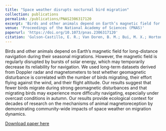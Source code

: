 ```yaml
---
title: "Space weather disrupts nocturnal bird migration"
collection: publications
permalink: /publications/PNAS2306317120
excerpt: 'Birds and other animals depend on Earth’s magnetic field for long-distance navigation during their seasonal migrations. However, the magnetic field is regularly disrupted by bursts of solar energy, which may temporarily decrease its reliability for navigation. We used long-term datasets derived from Doppler radar and magnetometers to test whether geomagnetic disturbance is correlated with the number of birds migrating, their effort flying against the wind, and their flight altitude. Our results suggest that fewer birds migrate during strong geomagnetic disturbances and that migrating birds may experience more difficulty navigating, especially under overcast conditions in autumn. Our results provide ecological context for decades of research on the mechanisms of animal magnetoreception by demonstrating community-wide impacts of space weather on migration dynamics.'
venue: 'Proceedings of the National Academy of Sciences (PNAS)'
paperurl: 'https://doi.org/10.1073/pnas.2306317120'
citation: 'Gulson-Castillo, E. R.; Van Doren, B. M.; Bui, M. X.; Horton, K. G.; Li, J.; Moldwin, M. B.; Shedden, K.; Welling, D. T.; Winger, B. M. (2023) Space weather disrupts nocturnal bird migration. Proceedings of the National Academy of Sciences. 120(42). https://doi.org/10.1073/pnas.2306317120'
---
```

Birds and other animals depend on Earth’s magnetic field for long-distance navigation during their seasonal migrations. However, the magnetic field is regularly disrupted by bursts of solar energy, which may temporarily decrease its reliability for navigation. We used long-term datasets derived from Doppler radar and magnetometers to test whether geomagnetic disturbance is correlated with the number of birds migrating, their effort flying against the wind, and their flight altitude. Our results suggest that fewer birds migrate during strong geomagnetic disturbances and that migrating birds may experience more difficulty navigating, especially under overcast conditions in autumn. Our results provide ecological context for decades of research on the mechanisms of animal magnetoreception by demonstrating community-wide impacts of space weather on migration dynamics.

[Download paper here](http://michellexbui.github.io/files/PNAS.2306317120.pdf)
